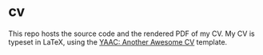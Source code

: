 # cv
This repo hosts the source code and the rendered PDF of my CV.
My CV is typeset in LaTeX, using the
[YAAC: Another Awesome CV](https://github.com/darwiin/yaac-another-awesome-cv) template.
